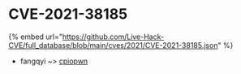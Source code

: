 # CVE-2021-38185
{% embed url="https://github.com/Live-Hack-CVE/full_database/blob/main/cves/2021/CVE-2021-38185.json" %}

* fangqyi ~> [cpiopwn](https://www.alice-snow.ru/2021/database/cve-2021-38185/cpiopwn-fangqyi)